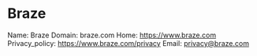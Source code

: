 
# Braze

Name: Braze
Domain: braze.com
Home: https://www.braze.com
Privacy_policy: https://www.braze.com/privacy
Email: privacy@braze.com
